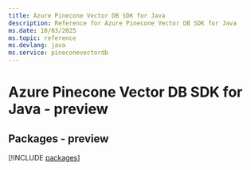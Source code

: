 ```yaml
---
title: Azure Pinecone Vector DB SDK for Java
description: Reference for Azure Pinecone Vector DB SDK for Java
ms.date: 10/03/2025
ms.topic: reference
ms.devlang: java
ms.service: pineconevectordb
---
```

# Azure Pinecone Vector DB SDK for Java - preview
## Packages - preview
[!INCLUDE [packages](pinecone-vector-db-index.md)]